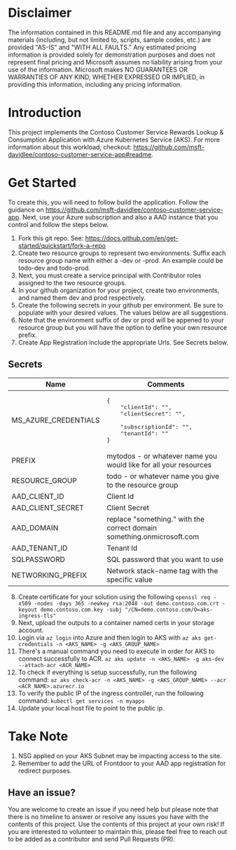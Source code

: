 # Disclaimer
The information contained in this README.md file and any accompanying materials (including, but not limited to, scripts, sample codes, etc.) are provided "AS-IS" and "WITH ALL FAULTS." Any estimated pricing information is provided solely for demonstration purposes and does not represent final pricing and Microsoft assumes no liability arising from your use of the information. Microsoft makes NO GUARANTEES OR WARRANTIES OF ANY KIND, WHETHER EXPRESSED OR IMPLIED, in providing this information, including any pricing information.

# Introduction
This project implements the Contoso Customer Service Rewards Lookup & Consumption Application with Azure Kubernetes Service (AKS). For more information about this workload, checkout: https://github.com/msft-davidlee/contoso-customer-service-app#readme. 

# Get Started
To create this, you will need to follow build the application. Follow the guidance on https://github.com/msft-davidlee/contoso-customer-service-app. Next, use your Azure subscription and also a AAD instance that you control and follow the steps below.

1. Fork this git repo. See: https://docs.github.com/en/get-started/quickstart/fork-a-repo
2. Create two resource groups to represent two environments. Suffix each resource group name with either a -dev or -prod. An example could be todo-dev and todo-prod.
3. Next, you must create a service principal with Contributor roles assigned to the two resource groups.
4. In your github organization for your project, create two environments, and named them dev and prod respectively.
5. Create the following secrets in your github per environment. Be sure to populate with your desired values. The values below are all suggestions.
6. Note that the environment suffix of dev or prod will be appened to your resource group but you will have the option to define your own resource prefix.
7. Create App Registration include the appropriate Urls. See Secrets below.

## Secrets
| Name | Comments |
| --- | --- |
| MS_AZURE_CREDENTIALS | <pre>{<br/>&nbsp;&nbsp;&nbsp;&nbsp;"clientId": "",<br/>&nbsp;&nbsp;&nbsp;&nbsp;"clientSecret": "", <br/>&nbsp;&nbsp;&nbsp;&nbsp;"subscriptionId": "",<br/>&nbsp;&nbsp;&nbsp;&nbsp;"tenantId": "" <br/>}</pre> |
| PREFIX | mytodos - or whatever name you would like for all your resources |
| RESOURCE_GROUP | todo - or whatever name you give to the resource group |
| AAD_CLIENT_ID | Client Id |
| AAD_CLIENT_SECRET | Client Secret |
| AAD_DOMAIN | replace "something." with the correct domain something.onmicrosoft.com  |
| AAD_TENANT_ID | Tenant Id |
| SQLPASSWORD | SQL password that you want to use |
| NETWORKING_PREFIX | Network stack-name tag with the specific value |

8. Create certificate for your solution using the following ``` openssl req -x509 -nodes -days 365 -newkey rsa:2048 -out demo.contoso.com.crt -keyout demo.contoso.com.key -subj "/CN=demo.contoso.com/O=aks-ingress-tls" ```
9. Next, upload the outputs to a container named certs in your storage account.
10. Login via ``` az login ``` into Azure and then login to AKS with ``` az aks get-credentials -n <AKS_NAME> -g <AKS_GROUP_NAME> ```
11. There's a manual command you need to execute in order for AKS to connect successfully to ACR. ``` az aks update -n <AKS_NAME> -g aks-dev --attach-acr <ACR_NAME> ```
12. To check if everything is setup successfully, run the following command: ``` az aks check-acr -n <AKS_NAME> -g <AKS_GROUP_NAME> --acr <ACR_NAME>.azurecr.io ```
13. To verify the public IP of the ingress controller, run the following command: ``` kubectl get services -n myapps ```
14. Update your local host file to point to the public ip.

# Take Note
1. NSG applied on your AKS Subnet may be impacting access to the site.
2. Remember to add the URL of Frontdoor to your AAD app registration for redirect purposes.

## Have an issue?
You are welcome to create an issue if you need help but please note that there is no timeline to answer or resolve any issues you have with the contents of this project. Use the contents of this project at your own risk! If you are interested to volunteer to maintain this, please feel free to reach out to be added as a contributor and send Pull Requests (PR).